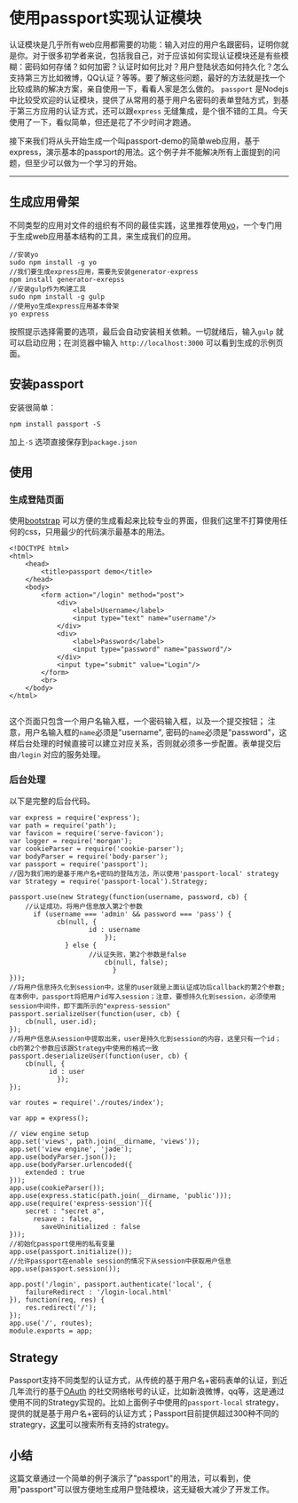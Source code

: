 
使用passport实现认证模块
===================


认证模块是几乎所有web应用都需要的功能：输入对应的用户名跟密码，证明你就是你。对于很多初学者来说，包括我自己，对于应该如何实现认证模块还是有些模糊：密码如何存储？如何加密？认证时如何比对？用户登陆状态如何持久化？怎么支持第三方比如微博，QQ认证？等等。要了解这些问题，最好的方法就是找一个比较成熟的解决方案，亲自使用一下，看看人家是怎么做的。 `passport` 是Nodejs中比较受欢迎的认证模块，提供了从常用的基于用户名密码的表单登陆方式，到基于第三方应用的认证方式，还可以跟`express` 无缝集成，是个很不错的工具。今天使用了一下，看似简单，但还是花了不少时间才跑通。

接下来我们将从头开始生成一个叫passport-demo的简单web应用，基于express，演示基本的passport的用法。这个例子并不能解决所有上面提到的问题，但至少可以做为一个学习的开始。

----------
## 生成应用骨架

不同类型的应用对文件的组织有不同的最佳实践，这里推荐使用[yo](http://yeoman.io/)，一个专门用于生成web应用基本结构的工具，来生成我们的应用。

```
//安装yo
sudo npm install -g yo
//我们要生成express应用，需要先安装generator-express
npm install generator-exrepss
//安装gulp作为构建工具
sudo npm install -g gulp
//使用yo生成express应用基本骨架
yo express
```

按照提示选择需要的选项，最后会自动安装相关依赖。一切就绪后，输入`gulp` 就可以启动应用；在浏览器中输入 `http://localhost:3000` 可以看到生成的示例页面。

## 安装passport
安装很简单：

```
npm install passport -S
```
加上`-S` 选项直接保存到`package.json` 
## 使用
### 生成登陆页面
使用[bootstrap](http://getbootstrap.com/) 可以方便的生成看起来比较专业的界面，但我们这里不打算使用任何的css，只用最少的代码演示最基本的用法。

```
<!DOCTYPE html>
<html>
	<head>
		<title>passport demo</title>
	</head>
	<body>
		<form action="/login" method="post">
			<div>
				<label>Username</label>
				<input type="text" name="username"/>
			</div>
			<div>
				<label>Password</label>
				<input type="password" name="password"/>
			</div>
			<input type="submit" value="Login"/>
		</form>
		<br>
	</body>
</html>
                                                                                     
```

这个页面只包含一个用户名输入框，一个密码输入框，以及一个提交按钮； 注意，用户名输入框的`name`必须是"username", 密码的`name`必须是"password"，这样后台处理的时候直接可以建立对应关系，否则就必须多一步配置。表单提交后由`/login` 对应的服务处理。

### 后台处理

以下是完整的后台代码。

```
var express = require('express');
var path = require('path');
var favicon = require('serve-favicon');
var logger = require('morgan');
var cookieParser = require('cookie-parser');
var bodyParser = require('body-parser');
var passport = require('passport');
//因为我们用的是基于用户名+密码的登陆方法，所以使用'passport-local' strategy
var Strategy = require('passport-local').Strategy;

passport.use(new Strategy(function(username, password, cb) {
    //认证成功，将用户信息放入第2个参数
      if (username === 'admin' && password === 'pass') {
            cb(null, {
                    id : username
                        });
              } else {
                    //认证失败，第2个参数是false
                        cb(null, false);
                          }
}));
//将用户信息持久化到session中，这里的user就是上面认证成功后callback的第2个参数;在本例中，passport将把用户id写入session；注意，要想持久化到session，必须使用session中间件，即下面所示的"express-session"
passport.serializeUser(function(user, cb) {
    cb(null, user.id);
});
//将用户信息从session中提取出来，user是持久化到session的内容，这里只有一个id；cb的第2个参数应该跟Strategy中使用的格式一致
passport.deserializeUser(function(user, cb) {
    cb(null, {
          id : user
            });
});

var routes = require('./routes/index');

var app = express();

// view engine setup
app.set('views', path.join(__dirname, 'views'));
app.set('view engine', 'jade');
app.use(bodyParser.json());
app.use(bodyParser.urlencoded({
    extended : true
}));
app.use(cookieParser());
app.use(express.static(path.join(__dirname, 'public')));
app.use(require('express-session')({
    secret : "secret a",
      resave : false,
        saveUninitialized : false
}));
//初始化passport使用的私有变量
app.use(passport.initialize());
//允许passport在enable session的情况下从session中获取用户信息
app.use(passport.session());

app.post('/login', passport.authenticate('local', {
    failureRedirect : '/login-local.html'
}), function(req, res) {
    res.redirect('/');
});
app.use('/', routes);
module.exports = app;
```

## Strategy

Passport支持不同类型的认证方式，从传统的基于用户名+密码表单的认证，到近几年流行的基于[OAuth](http://oauth.net/) 的社交网络帐号的认证，比如新浪微博，qq等，这是通过使用不同的Strategy实现的。比如上面例子中使用的`passport-local` strategy，提供的就是基于用户名+密码的认证方式；Passport目前提供超过300种不同的strategry，[这里](http://passportjs.org/)可以搜索所有支持的strategy。

## 小结

这篇文章通过一个简单的例子演示了"passport"的用法，可以看到，使用"passport"可以很方便地生成用户登陆模块，这无疑极大减少了开发工作。


